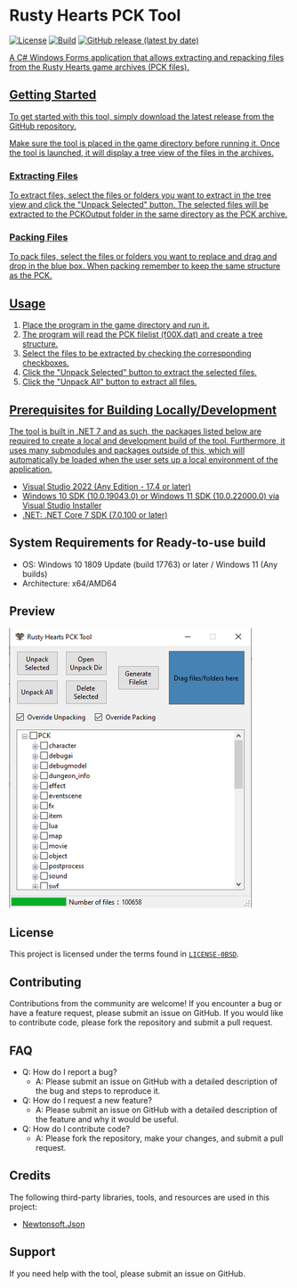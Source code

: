 # Rusty Hearts PCK Tool
[![License](https://img.shields.io/github/license/JuniorDark/RustyHearts-PCKTool?color=green)](LICENSE)
[![Build](https://github.com/JuniorDark/RustyHearts-PCKTool/actions/workflows/build.yml/badge.svg)](https://github.com/JuniorDark/RustyHearts-PCKTool/actions/workflows/build.yml)
[![GitHub release (latest by date)](https://img.shields.io/github/v/release/JuniorDark/RustyHearts-PCKTool)](https://github.com/JuniorDark/RustyHearts-PCKTool/releases/latest) <a href="https://github.com/JuniorDark/RustyHearts-PCKTool/releases">

A C# Windows Forms application that allows extracting and repacking files from the Rusty Hearts game archives (PCK files).

## Getting Started
To get started with this tool, simply download the latest release from the GitHub repository.

Make sure the tool is placed in the game directory before running it. Once the tool is launched, it will display a tree view of the files in the archives.

### Extracting Files
To extract files, select the files or folders you want to extract in the tree view and click the "Unpack Selected" button. The selected files will be extracted to the PCKOutput folder in the same directory as the PCK archive.

### Packing Files
To pack files, select the files or folders you want to replace and drag and drop in the blue box. When packing remember to keep the same structure as the PCK.

## Usage
1. Place the program in the game directory and run it.
2. The program will read the PCK filelist (f00X.dat) and create a tree structure.
3. Select the files to be extracted by checking the corresponding checkboxes.
4. Click the "Unpack Selected" button to extract the selected files.
5. Click the "Unpack All" button to extract all files.

## Prerequisites for Building Locally/Development
The tool is built in .NET 7 and as such, the packages listed below are required to create a local and development build of the tool. Furthermore, it uses many submodules and packages outside of this, which will automatically be loaded when the user sets up a local environment of the application.
* Visual Studio 2022 (Any Edition - 17.4 or later)
* Windows 10 SDK (10.0.19043.0) or Windows 11 SDK (10.0.22000.0) via Visual Studio Installer
* .NET: [.NET Core 7 SDK (7.0.100 or later)](https://dotnet.microsoft.com/en-us/download/dotnet/7.0)

## System Requirements for Ready-to-use build
* OS: Windows 10 1809 Update (build 17763) or later / Windows 11 (Any builds)
* Architecture: x64/AMD64

## Preview
![image](preview.png)

## License
This project is licensed under the terms found in [`LICENSE-0BSD`](LICENSE).

## Contributing
Contributions from the community are welcome! If you encounter a bug or have a feature request, please submit an issue on GitHub. If you would like to contribute code, please fork the repository and submit a pull request.

## FAQ
* Q: How do I report a bug?
  * A: Please submit an issue on GitHub with a detailed description of the bug and steps to reproduce it.
* Q: How do I request a new feature?
  * A: Please submit an issue on GitHub with a detailed description of the feature and why it would be useful.
* Q: How do I contribute code?
  * A: Please fork the repository, make your changes, and submit a pull request.

## Credits
The following third-party libraries, tools, and resources are used in this project:
* [Newtonsoft.Json](https://www.nuget.org/packages/Newtonsoft.Json)

## Support
If you need help with the tool, please submit an issue on GitHub.
